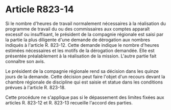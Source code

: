 # Article R823-14

Si le nombre d'heures de travail normalement nécessaires à la réalisation du programme de travail du ou des commissaires aux comptes apparaît excessif ou insuffisant, le président de la compagnie régionale est saisi par la partie la plus diligente d'une demande de dérogation aux nombres indiqués à l'article R. 823-12. Cette demande indique le nombre d'heures estimées nécessaires et les motifs de la dérogation demandée. Elle est présentée préalablement à la réalisation de la mission. L'autre partie fait connaître son avis.

Le président de la compagnie régionale rend sa décision dans les quinze jours de la demande. Cette décision peut faire l'objet d'un recours devant la chambre régionale de discipline qui est saisie et statue dans les conditions prévues à l'article R. 823-18.

Cette procédure ne s'applique pas si le dépassement des limites fixées aux articles R. 823-12 et R. 823-13 recueille l'accord des parties.
